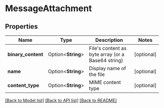 # MessageAttachment

## Properties

Name | Type | Description | Notes
------------ | ------------- | ------------- | -------------
**binary_content** | Option<**String**> | File's content as byte array (or a Base64 string) | [optional]
**name** | Option<**String**> | Display name of the file | [optional]
**content_type** | Option<**String**> | MIME content type | [optional]

[[Back to Model list]](../README.md#documentation-for-models) [[Back to API list]](../README.md#documentation-for-api-endpoints) [[Back to README]](../README.md)



